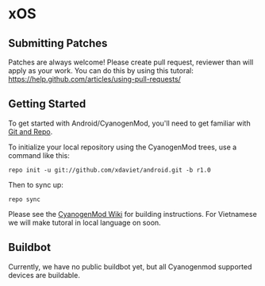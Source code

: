 xOS
===========

Submitting Patches
------------------
Patches are always welcome! Please create pull request, reviewer than will apply as your work.
You can do this by using this tutoral:
https://help.github.com/articles/using-pull-requests/


Getting Started
---------------

To get started with Android/CyanogenMod, you'll need to get
familiar with [Git and Repo](http://source.android.com/source/using-repo.html).

To initialize your local repository using the CyanogenMod trees, use a command like this:

    repo init -u git://github.com/xdaviet/android.git -b r1.0

Then to sync up:

    repo sync

Please see the [CyanogenMod Wiki](http://wiki.cyanogenmod.org/) for building instructions.
For Vietnamese we will make tutoral in local language on soon.


Buildbot
--------

Currently, we have no public buildbot yet, but all Cyanogenmod supported devices are buildable.
